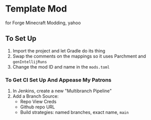 # Template Mod

for Forge Minecraft Modding, yahoo

## To Set Up

1. Import the project and let Gradle do its thing
2. Swap the comments on the mappings so it uses Parchment and `genIntellijRuns`
3. Change the mod ID and name in the `mods.toml`

### To Get CI Set Up And Appease My Patrons

1. In Jenkins, create a new "Multibranch Pipeline"
2. Add a Branch Source:
    - Repo View Creds
    - Github repo URL
    - Build strategies: named branches, exact name, `main`